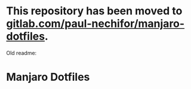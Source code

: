 # This repository has been moved to [gitlab.com/paul-nechifor/manjaro-dotfiles](http://gitlab.com/paul-nechifor/manjaro-dotfiles).

Old readme:

# Manjaro Dotfiles
